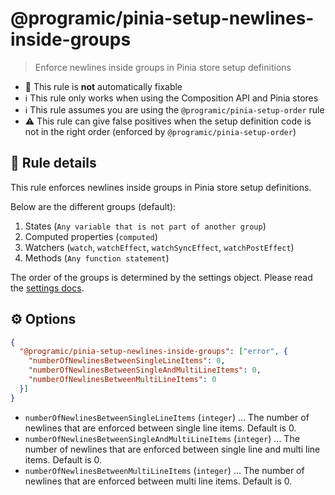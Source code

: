 # @programic/pinia-setup-newlines-inside-groups

> Enforce newlines inside groups in Pinia store setup definitions

- :hammer: This rule is **not** automatically fixable
- :information_source: This rule only works when using the Composition API and Pinia stores
- :information_source: This rule assumes you are using the `@programic/pinia-setup-order` rule
- :warning: This rule can give false positives when the setup definition code is not in the right order (enforced by `@programic/pinia-setup-order`)

## :book: Rule details
This rule enforces newlines inside groups in Pinia store setup definitions.

Below are the different groups (default):
1. States (`Any variable that is not part of another group`)
2. Computed properties (`computed`)
3. Watchers (`watch`, `watchEffect`, `watchSyncEffect`, `watchPostEffect`)
4. Methods (`Any function statement`)

The order of the groups is determined by the settings object. Please read the [settings docs](https://github.com/programic/eslint-plugin/blob/master/docs/settings.md).

## :gear: Options
```json
{
  "@programic/pinia-setup-newlines-inside-groups": ["error", {
    "numberOfNewlinesBetweenSingleLineItems": 0,
    "numberOfNewlinesBetweenSingleAndMultiLineItems": 0,
    "numberOfNewlinesBetweenMultiLineItems": 0
  }]
}
```

- `numberOfNewlinesBetweenSingleLineItems` (`integer`) ... The number of newlines that are enforced between single line items. Default is 0.
- `numberOfNewlinesBetweenSingleAndMultiLineItems` (`integer`) ... The number of newlines that are enforced between single line and multi line items. Default is 0.
- `numberOfNewlinesBetweenMultiLineItems` (`integer`) ... The number of newlines that are enforced between multi line items. Default is 0.

